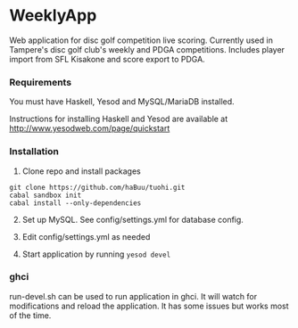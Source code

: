 WeeklyApp
==============================

Web application for disc golf competition live scoring. Currently used in Tampere's disc golf club's weekly and PDGA competitions. Includes player import from SFL Kisakone and score export to PDGA. 

### Requirements
You must have Haskell, Yesod and MySQL/MariaDB installed.

Instructions for installing Haskell and Yesod are available at http://www.yesodweb.com/page/quickstart

### Installation
1. Clone repo and install packages
  ```
  git clone https://github.com/haBuu/tuohi.git
  cabal sandbox init
  cabal install --only-dependencies
  ```

2. Set up MySQL. See config/settings.yml for database config.

3. Edit config/settings.yml as needed

4. Start application by running `yesod devel`

### ghci
run-devel.sh can be used to run application in ghci. It will watch for modifications and reload the application. It has some issues but works most of the time.
